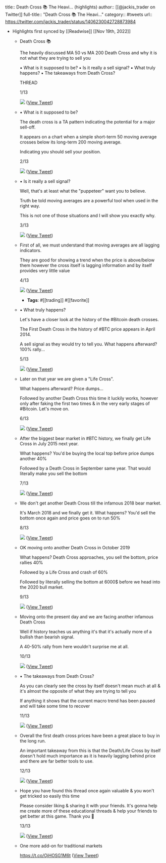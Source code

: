 title:: Death Cross 📚 The Heavi... (highlights)
author:: [[@jackis_trader on Twitter]]
full-title:: "Death Cross 📚 The Heavi..."
category:: #tweets
url:: https://twitter.com/jackis_trader/status/1406230042728873984

- Highlights first synced by [[Readwise]] [[Nov 19th, 2022]]
	- Death Cross 📚
	  
	  The heavily discussed MA 50 vs MA 200 Death Cross and why it is not what they are trying to sell you
	  
	  ▪️ What is it supposed to be?
	  ▪️ Is it really a sell signal?
	  ▪️ What truly happens?
	  ▪️ The takeaways from Death Cross?
	  
	  THREAD 
	  
	  1/13 
	  
	  ![](https://pbs.twimg.com/media/E4PlLBVXoAAH88n.jpg) ([View Tweet](https://twitter.com/jackis_trader/status/1406230042728873984))
	- ▪️ What is it supposed to be?
	  
	  The death cross is a TA pattern indicating the potential for a major sell-off. 
	  
	  It appears on a chart when a simple short-term 50 moving average crosses below its long-term 200 moving average.
	  
	  Indicating you should sell your position.
	  
	  2/13 
	  
	  ![](https://pbs.twimg.com/media/E4Pll02WYAM3qYy.jpg) ([View Tweet](https://twitter.com/jackis_trader/status/1406230046235369473))
	- ▪️ Is it really a sell signal?
	  
	  Well, that's at least what the "puppeteer" want you to believe.
	  
	  Truth be told moving averages are a powerful tool when used in the right way.
	  
	  This is not one of those situations and I will show you exactly why.
	  
	  3/13 
	  
	  ![](https://pbs.twimg.com/media/E4Pk6FHX0AA2wEo.jpg) ([View Tweet](https://twitter.com/jackis_trader/status/1406230049808859140))
	- First of all, we must understand that moving averages are all lagging indicators. 
	  
	  They are good for showing a trend when the price is above/below them however the cross itself is lagging information and by itself provides very little value
	  
	  4/13 
	  
	  ![](https://pbs.twimg.com/media/E4PmOoJXoAQVmBM.jpg) ([View Tweet](https://twitter.com/jackis_trader/status/1406230053332131849))
		- **Tags**: #[[trading]] #[[favorite]]
	- ▪️ What truly happens?
	  
	  Let's have a closer look at the history of the #Bitcoin death crosses.
	  
	  The First Death Cross in the history of #BTC price appears in April 2014. 
	  
	  A sell signal as they would try to tell you. What happens afterward? 100% rally...
	  
	  5/13 
	  
	  ![](https://pbs.twimg.com/media/E4Pn_FeXEAMtSD2.jpg) ([View Tweet](https://twitter.com/jackis_trader/status/1406230057379565575))
	- Later on that year we are given a "Life Cross". 
	  
	  What happens afterward? Price dumps...
	  
	  Followed by another Death Cross this time it luckily works, however only after faking the first two times & in the very early stages of #Bitcoin. Let's move on.
	  
	  6/13 
	  
	  ![](https://pbs.twimg.com/media/E4PovXGXwAEabyg.jpg) ([View Tweet](https://twitter.com/jackis_trader/status/1406230061066473473))
	- After the biggest bear market in #BTC history, we finally get Life Cross in July 2015 next year.
	  
	  What happens? You'd be buying the local top before price dumps another 40%
	  
	  Followed by a Death Cross in September same year. That would literally make you sell the bottom
	  
	  7/13 
	  
	  ![](https://pbs.twimg.com/media/E4PqcbGWEAAqEAx.jpg) ([View Tweet](https://twitter.com/jackis_trader/status/1406230064803495936))
	- We don't get another Death Cross till the infamous 2018 bear market.
	  
	  It's March 2018 and we finally get it. What happens? You'd sell the bottom once again and price goes on to run 50%
	  
	  8/13 
	  
	  ![](https://pbs.twimg.com/media/E4PqwnUXwAAMeA_.jpg) ([View Tweet](https://twitter.com/jackis_trader/status/1406230068565774336))
	- OK moving onto another Death Cross in October 2019
	  
	  What happens? Death Cross approaches, you sell the bottom, price rallies 40%
	  
	  Followed by a Life Cross and crash of 60%
	  
	  Followed by literally selling the bottom at 6000$ before we head into the 2020 bull market.
	  
	  9/13 
	  
	  ![](https://pbs.twimg.com/media/E4PreCpXIAAAnbc.jpg) ([View Tweet](https://twitter.com/jackis_trader/status/1406230072315592716))
	- Moving onto the present day and we are facing another infamous Death Cross
	  
	  Well if history teaches us anything it's that it's actually more of a bullish than bearish signal.
	  
	  A 40-50% rally from here wouldn't surprise me at all.
	  
	  10/13 
	  
	  ![](https://pbs.twimg.com/media/E4PsVvhXEAARupT.jpg) ([View Tweet](https://twitter.com/jackis_trader/status/1406230075931074566))
	- ▪️ The takeaways from Death Cross?
	  
	  As you can clearly see the cross by itself doesn't mean much at all & it's almost the opposite of what they are trying to tell you
	  
	  If anything it shows that the current macro trend has been paused and will take some time to recover
	  
	  11/13 
	  
	  ![](https://pbs.twimg.com/media/E4PtbFoXoAYc1HH.jpg) ([View Tweet](https://twitter.com/jackis_trader/status/1406230079630364672))
	- Overall the first death cross prices have been a great place to buy in the long run.
	  
	  An important takeaway from this is that the Death/Life Cross by itself doesn't hold much importance as it is heavily lagging behind price and there are far better tools to use.
	  
	  12/13 
	  
	  ![](https://pbs.twimg.com/media/E4PuroQXoAwYKI4.jpg) ([View Tweet](https://twitter.com/jackis_trader/status/1406230083229126663))
	- Hope you have found this thread once again valuable & you won't get tricked so easily this time
	  
	  Please consider liking & sharing it with your friends. It's gonna help me create more of these educational threads & help your friends to get better at this game. Thank you 🙌
	  
	  13/13 
	  
	  ![](https://pbs.twimg.com/media/E4Puwj_XIAY6_8q.jpg) ([View Tweet](https://twitter.com/jackis_trader/status/1406230087415050244))
	- One more add-on for traditional markets
	  
	  https://t.co/OjHOSG1M6t ([View Tweet](https://twitter.com/jackis_trader/status/1406380924707774473))